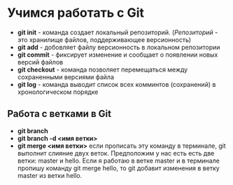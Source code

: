 # Учимся работать с Git

* **git init** - команда создает локальный репозиторий. (*Репозиторий* - это хранилище файлов, поддерживающее версионность)
* **git add** - добовляет файлу версионность в локальном репозитории
 * **git commit** - фиксирует изменение и сообщает о появлении новых версий файлов
* **git checkout** - команда позволяет перемещаться между сохраненными версиями файла
* **git log** - команда выводит список всех комминтов (сохранений) в хронологическом порядке

## Работа с ветками в Git

* **git branch**
* **git branch -d <имя ветки>**
* **git merge <имя ветки>**  если прописать эту команду в терминале, git выполнит слияние двух веток. Предположим у нас есть есть две ветки: master и hello. Если я работаю в ветке master и в терминале пропишу команду git merge hello, то git добавит изменения в ветку master из ветки hello.
